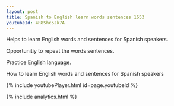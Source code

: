 ```yaml
---
layout: post
title: Spanish to English learn words sentences 1653 
youtubeId: 4R8Shc5Jk7A
---
```

 
 
Helps to learn English words and sentences for Spanish speakers.

Opportunitiy to repeat the words sentences. 

Practice English language. 
 
How to learn English words and sentences for Spanish speakers 
 
{% include youtubePlayer.html id=page.youtubeId %}
 
 
{% include analytics.html %}